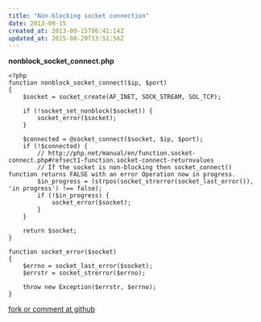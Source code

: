 ```yaml
---
title: "Non-blocking socket connection"
date: 2013-09-15
created_at: 2013-09-15T06:41:14Z
updated_at: 2015-08-29T13:51:56Z
---
```


<strong>nonblock_socket_connect.php</strong>

    <?php
    function nonblock_socket_connect($ip, $port)
    {
        $socket = socket_create(AF_INET, SOCK_STREAM, SOL_TCP);
    
        if (!socket_set_nonblock($socket)) {
            socket_error($socket);
        }
    
        $connected = @socket_connect($socket, $ip, $port);
        if (!$connected) {
            // http://php.net/manual/en/function.socket-connect.php#refsect1-function.socket-connect-returnvalues
            // If the socket is non-blocking then socket_connect() function returns FALSE with an error Operation now in progress.
            $in_progress = (strpos(socket_strerror(socket_last_error()), 'in progress') !== false);
            if (!$in_progress) {
                socket_error($socket);
            }
        }
    
        return $socket;
    }
    
    function socket_error($socket)
    {
        $errno = socket_last_error($socket);
        $errstr = socket_strerror($errno);
    
        throw new Exception($errstr, $errno);
    }


[fork or comment at github](https://gist.github.com/6568526)
